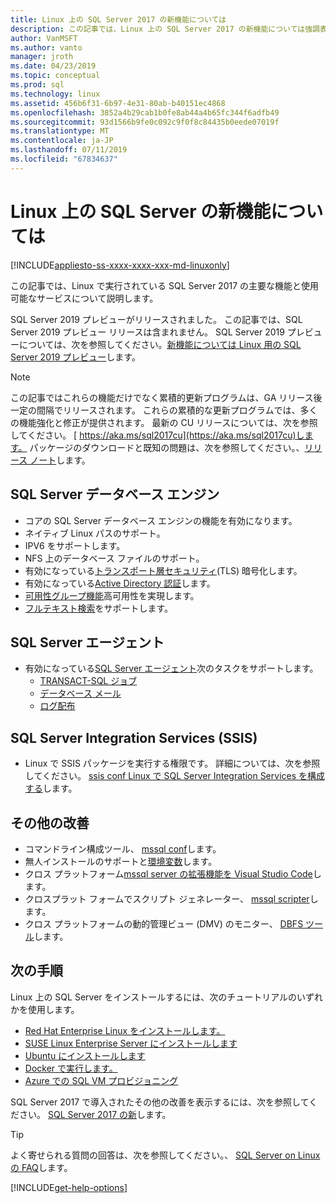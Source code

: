 ```yaml
---
title: Linux 上の SQL Server 2017 の新機能については
description: この記事では、Linux 上の SQL Server 2017 の新機能については強調表示されます。
author: VanMSFT
ms.author: vanto
manager: jroth
ms.date: 04/23/2019
ms.topic: conceptual
ms.prod: sql
ms.technology: linux
ms.assetid: 456b6f31-6b97-4e31-80ab-b40151ec4868
ms.openlocfilehash: 3852a4b29cab1b0fe8ab44a4b65fc344f6adfb49
ms.sourcegitcommit: 93d1566b9fe0c092c9f0f8c84435b0eede07019f
ms.translationtype: MT
ms.contentlocale: ja-JP
ms.lasthandoff: 07/11/2019
ms.locfileid: "67834637"
---
```

# <a name="whats-new-for-sql-server-on-linux"></a>Linux 上の SQL Server の新機能については

[!INCLUDE[appliesto-ss-xxxx-xxxx-xxx-md-linuxonly](../includes/appliesto-ss-xxxx-xxxx-xxx-md-linuxonly.md)]

この記事では、Linux で実行されている SQL Server 2017 の主要な機能と使用可能なサービスについて説明します。

SQL Server 2019 プレビューがリリースされました。 この記事では、SQL Server 2019 プレビュー リリースは含まれません。 SQL Server 2019 プレビューについては、次を参照してください。[新機能については Linux 用の SQL Server 2019 プレビュー](../sql-server/what-s-new-in-sql-server-ver15.md?view=sql-server-ver15#sql-server-on-linux)します。

> [!NOTE]
> この記事ではこれらの機能だけでなく累積的更新プログラムは、GA リリース後一定の間隔でリリースされます。 これらの累積的な更新プログラムでは、多くの機能強化と修正が提供されます。 最新の CU リリースについては、次を参照してください。 [ https://aka.ms/sql2017cu](https://aka.ms/sql2017cu)します。 パッケージのダウンロードと既知の問題は、次を参照してください。、[リリース ノート](sql-server-linux-release-notes.md)します。

## <a name="sql-server-database-engine"></a>SQL Server データベース エンジン

- コアの SQL Server データベース エンジンの機能を有効になります。
- ネイティブ Linux パスのサポート。
- IPV6 をサポートします。
- NFS 上のデータベース ファイルのサポート。
- 有効になっている[トランスポート層セキュリティ](sql-server-linux-encrypted-connections.md)(TLS) 暗号化します。
- 有効になっている[Active Directory 認証](sql-server-linux-active-directory-authentication.md)します。
- [可用性グループ機能](sql-server-linux-availability-group-overview.md)高可用性を実現します。
- [フルテキスト検索](sql-server-linux-setup-full-text-search.md)をサポートします。

## <a name="sql-server-agent"></a>SQL Server エージェント

- 有効になっている[SQL Server エージェント](sql-server-linux-setup-sql-agent.md)次のタスクをサポートします。
  - [TRANSACT-SQL ジョブ](sql-server-linux-run-sql-server-agent-job.md)
  - [データベース メール](sql-server-linux-db-mail-sql-agent.md)
  - [ログ配布](sql-server-linux-use-log-shipping.md)

## <a name="sql-server-integration-services-ssis"></a>SQL Server Integration Services (SSIS)

- Linux で SSIS パッケージを実行する権限です。 詳細については、次を参照してください。 [ssis conf Linux で SQL Server Integration Services を構成する](sql-server-linux-configure-ssis.md)します。

## <a name="other-improvements"></a>その他の改善

- コマンドライン構成ツール、 [mssql conf](sql-server-linux-configure-mssql-conf.md)します。
- 無人インストールのサポートと[環境変数](sql-server-linux-configure-environment-variables.md)します。
- クロス プラットフォーム[mssql server の拡張機能を Visual Studio Code](sql-server-linux-develop-use-vscode.md)します。
- クロスプラット フォームでスクリプト ジェネレーター、 [mssql scripter](https://github.com/Microsoft/sql-xplat-cli/blob/dev/doc/usage_guide.md)します。
- クロス プラットフォームの動的管理ビュー (DMV) のモニター、 [DBFS ツール](https://github.com/Microsoft/dbfs)します。

## <a name="next-steps"></a>次の手順

Linux 上の SQL Server をインストールするには、次のチュートリアルのいずれかを使用します。

- [Red Hat Enterprise Linux をインストールします。](quickstart-install-connect-red-hat.md)
- [SUSE Linux Enterprise Server にインストールします](quickstart-install-connect-suse.md)
- [Ubuntu にインストールします](quickstart-install-connect-ubuntu.md)
- [Docker で実行します。](quickstart-install-connect-docker.md)
- [Azure での SQL VM プロビジョニング](/azure/virtual-machines/linux/sql/provision-sql-server-linux-virtual-machine?toc=/sql/toc/toc.json)

SQL Server 2017 で導入されたその他の改善を表示するには、次を参照してください。 [SQL Server 2017 の新](../sql-server/what-s-new-in-sql-server-2017.md)します。

> [!TIP]
> よく寄せられる質問の回答は、次を参照してください。、 [SQL Server on Linux の FAQ](sql-server-linux-faq.md)します。

[!INCLUDE[get-help-options](../includes/paragraph-content/get-help-options.md)]
